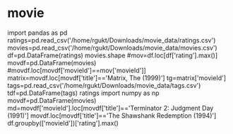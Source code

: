 # movie
import pandas as pd
ratings=pd.read_csv('/home/rgukt/Downloads/movie_data/ratings.csv')
movies=pd.read_csv('/home/rgukt/Downloads/movie_data/movies.csv')
df=pd.DataFrame(ratings)
movies.shape
#mov=df.loc[df['rating'].max()]
movdf=pd.DataFrame(movies)
#movdf.loc[movdf['movieId']==mov['movieId']]
matrix=movdf.loc[movdf['title']=='Matrix, The (1999)']
tg=matrix['movieId']
tags=pd.read_csv('/home/rgukt/Downloads/movie_data/tags.csv')
tdf=pd.DataFrame(tags)
ratings
import numpy as np
movdf=pd.DataFrame(movies)
md=movdf['movieId'].loc[movdf['title']=='Terminator 2: Judgment Day (1991)']
movdf.loc[movdf['title']=='The Shawshank Redemption (1994)']
df.groupby(['movieId'])['rating'].max()
